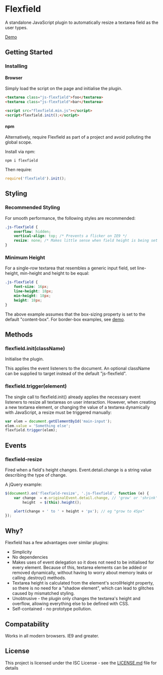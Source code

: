# Flexfield

A standalone JavaScript plugin to automatically resize a textarea field as the user types.

[Demo](http://dlevs.com/flexfield)

## Getting Started

### Installing

#### Browser

Simply load the script on the page and initialise the plugin.

``` html
<textarea class="js-flexfield">foo</textarea>
<textarea class="js-flexfield">bar</textarea>

<script src="flexfield.min.js"></script>
<script>flexfield.init();</script>
```

#### npm

Alternatively, require Flexfield as part of a project and avoid polluting the global scope.

Install via npm:

```
npm i flexfield
```

Then require:

``` js
require('flexfield').init();
```

## Styling
### Recommended Styling
For smooth performance, the following styles are recommended:
``` css
.js-flexfield {
    overflow: hidden;
    vertical-align: top; /* Prevents a flicker on IE9 */
    resize: none; /* Makes little sense when field height is being set automatically */
}
```

### Minimum Height
For a single-row textarea that resembles a generic input field, set line-height, min-height and height to be equal:
``` css
.js-flexfield {
    font-size: 16px;
    line-height: 18px;
    min-height: 18px;
    height: 18px;
}
```
The above example assumes that the box-sizing property is set to the default "content-box". For border-box examples, see [demo](http://dlevs.com/flexfield).

## Methods
### flexfield.init(className)

Initialise the plugin.

This applies the event listeners to the document. An optional className can be supplied to target instead of the default "js-flexfield".

### flexfield.trigger(element)

The single call to flexfield.init() already applies the necessary event listeners to resize all textareas on user interaction. However, when creating a new textarea element, or changing the value of a textarea dynamically with JavaScript, a resize must be triggered manually:


``` js
var elem = document.getElementById('main-input');
elem.value = 'Something else';
flexfield.trigger(elem);
```

## Events

### flexfield-resize
Fired when a field's height changes. Event.detail.change is a string value describing the type of change.

A jQuery example:
``` js
$(document).on('flexfield-resize', '.js-flexfield', function (e) {
    var change  = e.originalEvent.detail.change, // 'grow' or 'shrink'
        height  = $(this).height();

    alert(change + ' to ' + height + 'px'); // eg "grow to 45px"
});
```


## Why?

Flexfield has a few advantages over similar plugins:

* Simplicity
* No dependencies
* Makes uses of event delegation so it does not need to be initialised for every element. Because of this, textarea elements can be added or removed dynamically, without having to worry about memory leaks or calling <span class="code">.destroy()</span> methods.
* Textarea height is calculated from the element's <span class="code">scrollHeight</span> property, so there is no need for a "shadow element", which can lead to glitches caused by mismatched styling.
* Unobtrusive - the plugin only changes the textarea's height and overflow, allowing everything else to be defined with CSS.
* Self-contained - no prototype pollution.

## Compatability
Works in all modern browsers. IE9 and greater.


## License

This project is licensed under the ISC License - see the [LICENSE.md](LICENSE.md) file for details
